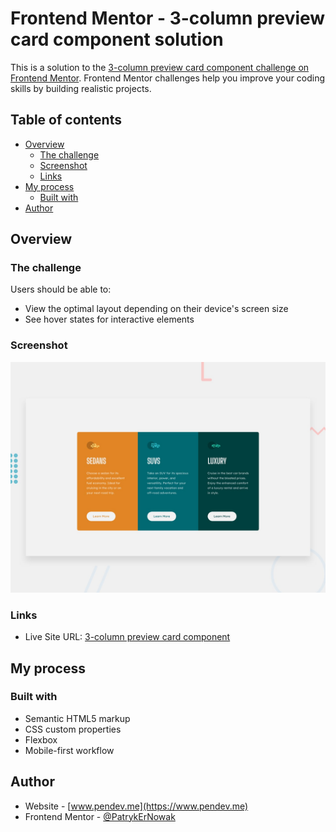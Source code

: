 # Frontend Mentor - 3-column preview card component solution

This is a solution to the [3-column preview card component challenge on Frontend Mentor](https://www.frontendmentor.io/challenges/3column-preview-card-component-pH92eAR2-). Frontend Mentor challenges help you improve your coding skills by building realistic projects.

## Table of contents

- [Overview](#overview)
  - [The challenge](#the-challenge)
  - [Screenshot](#screenshot)
  - [Links](#links)
- [My process](#my-process)
  - [Built with](#built-with)
- [Author](#author)

## Overview

### The challenge

Users should be able to:

- View the optimal layout depending on their device's screen size
- See hover states for interactive elements

### Screenshot

![](../../../Main%20page/img/Photos%20of%20Challenges/01%20newbie/3%20column%20card%20preview.jpg)

### Links

- Live Site URL: [3-column preview card component](https://patrykernowak.github.io/Frontend-Mentor-Challenges/Newbie/3-column-preview-card-component/)

## My process

### Built with

- Semantic HTML5 markup
- CSS custom properties
- Flexbox
- Mobile-first workflow

## Author

- Website - [www.pendev.me](https://www.pendev.me)
- Frontend Mentor - [@PatrykErNowak](https://https://www.frontendmentor.io/profile/PatrykErNowak)
